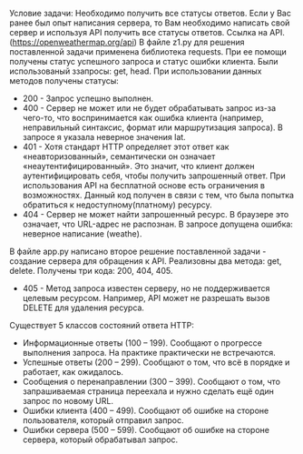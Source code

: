 Условие задачи: Необходимо получить все статусы ответов. Если у Вас ранее был опыт написания сервера, то Вам необходимо
написать свой сервер и используя API получить все статусы ответов. 
Ссылка на API. (https://openweathermap.org/api)
В файле z1.py для решения поставленной задачи применена библиотека requests. При ее помощи получены статус успешного запроса и статус ошибки клиента.
Были использованый ззапросы: get, head. 
При использовании данных методов получены статусы:
- 200 - Запрос успешно выполнен.
- 400 - Сервер не может или не будет обрабатывать запрос из-за чего-то, что воспринимается как ошибка клиента (например, неправильный синтаксис, формат или маршрутизация запроса). В запросе я указала неверное значения lat.
- 401 - Хотя стандарт HTTP определяет этот ответ как «неавторизованный», семантически он означает «неаутентифицированный». Это значит, что клиент должен аутентифицировать себя, чтобы получить запрошенный ответ. При использования API на бесплатной основе есть ограничения в возможностях. Данный код получен в связи с тем, что была попытка обратиться к недоступному(платному) ресурсу.
- 404 - Сервер не может найти запрошенный ресурс. В браузере это означает, что URL-адрес не распознан. В запросе допущена ошибка: неверное написание (weathe).

В файле app.py написано второе решение поставленной задачи - создание сервера для обращения к API.
Реализовны два метода: get, delete. Получены три кода: 200, 404, 405.
- 405 - Метод запроса известен серверу, но не поддерживается целевым ресурсом. Например, API может не разрешать вызов DELETE для удаления ресурса.

Существует 5 классов состояний ответа HTTP:
- Информационные ответы (100 – 199). Сообщают о прогрессе выполнения запроса. На практике практически не встречаются.
- Успешные ответы (200 – 299). Сообщают о том, что всё в порядке и работает, как ожидалось.
- Сообщения о перенаправлении (300 – 399). Сообщают о том, что запрашиваемая страница переехала и нужно сделать ещё один запрос по новому URL.
- Ошибки клиента (400 – 499). Сообщают об ошибке на стороне пользователя, который отправил запрос.
- Ошибки сервера (500 – 599). Сообщают об ошибке на стороне сервера, который обрабатывал запрос.
